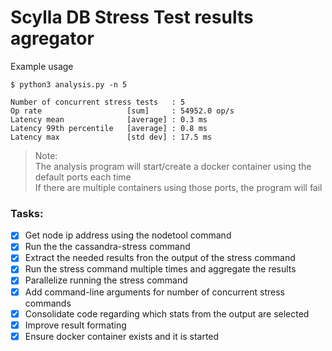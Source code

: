 # Scylla DB Stress Test results agregator


Example usage

```
$ python3 analysis.py -n 5

Number of concurrent stress tests   : 5
Op rate                   [sum]     : 54952.0 op/s
Latency mean              [average] : 0.3 ms
Latency 99th percentile   [average] : 0.8 ms
Latency max               [std dev] : 17.5 ms
```

> Note:  
> The analysis program will start/create a docker container using the default ports each time  
> If there are multiple containers using those ports, the program will fail


### Tasks:

- [x] Get node ip address using the nodetool command
- [x] Run the the cassandra-stress command
- [x] Extract the needed results fron the output of the stress command
- [x] Run the stress command multiple times and aggregate the results
- [x] Parallelize running the stress command
- [x] Add command-line arguments for number of concurrent stress commands
- [x] Consolidate code regarding which stats from the output are selected
- [x] Improve result formating
- [x] Ensure docker container exists and it is started